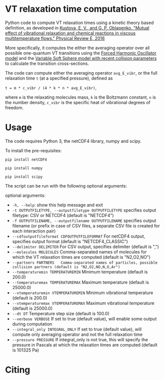 # VT relaxation time computation

Python code to compute VT relaxation times using a kinetic theory based definition, as developed in [Kustova, E. V., and G. P. Oblapenko. "Mutual effect of vibrational relaxation and chemical reactions in viscous multitemperature flows." Physical Review E, 2016](https://journals.aps.org/pre/abstract/10.1103/PhysRevE.93.033127)

More specifically, it computes the either the averaging operator over all possible one-quantum VT transitions using the [Forced Harmonic Oscillator model](https://arc.aiaa.org/doi/abs/10.2514/2.6302) and the [Variable Soft Sphere model with recent collision parameters](https://aip.scitation.org/doi/abs/10.1063/1.4939719) to calculate the transition cross-sections.

The code can compute either the averaging operator `avg_E_vibr`, or the full relaxation time `t` (at a specified pressure), defined as

`t = m * c_vibr / (4 * k * n * avg_E_vibr)`,

where `m` is the relaxating molecules mass, `k` is the Boltzmann constant, `n` is the number density, `c_vibr` is the specific heat of vibrational degrees of freedom.

# Usage


The code requires Python 3, the netCDF4 library, numpy and scipy.

To install the pre-requisites:

`pip install netCDF4`

`pip install numpy`

`pip install scipy`


The script can be run with the following optional arguments:

optional arguments:
- `-h, --help`: show this help message and exit
- `-t OUTPUTFILETYPE, --outputfiletype OUTPUTFILETYPE` specifies output filetype: CSV or NETCDF4 (default is "NETCDF4")
- `-f OUTPUTFILENAME, --outputfilename OUTPUTFILENAME` specifies output filename (or prefix in case of CSV files, a separate CSV file is created for each interaction pair)
- `--cdfoutputfileformat CDFOUTPUTFILEFORMAT` For netCDF4 output, specifies output format (default is "NETCDF4_CLASSIC")
- `--delimiter DELIMITER` For CSV output, specifies delimiter (default is ",")
- `--molecules MOLECULES` Comma-separated names of molecules for which the VT relaxation times are computed (default is "N2,O2,NO")
- `--partners PARTNERS   Comma-separated names of particles, possible collision partners (default is "N2,O2,NO,N,O,Ar")`
- `--temperaturemin TEMPERATUREMIN` Minimum temperature (default is 200.0)
- `--temperaturemax TEMPERATUREMAX` Maximum temperature (default is 25000.0)
- `--vtemperaturemin VTEMPERATUREMIN` Minimum vibrational temperature (default is 200.0)
- `--vtemperaturemax VTEMPERATUREMAX` Maximum vibrational temperature (default is 25000.0)
- `--dt DT` Temperature step size (default is 100.0)
- `--verbose VERBOSE`  If set to true (default value), will enable some output during computation
- `--integral_only INTEGRAL_ONLY` If set to true (default value), will compute only averaging operator and not the full relaxation time
- `--pressure PRESSURE` If integral_only is not true, this will specify the pressure in Pascals at which the relaxation times are computed (default is 101325 Pa)

# Citing
